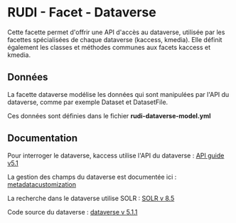 # RUDI - Facet - Dataverse

Cette facette permet d'offrir une API d'accès au dataverse, utilisée par les facettes spécialisées de chaque dataverse (kaccess, kmedia).
Elle définit également les classes et méthodes communes aux facets kaccess et kmedia.

## Données

La facette dataverse modélise les données qui sont manipulées par l'API du dataverse, comme par exemple Dataset et DatasetFile. 

Ces données sont définies dans le fichier  __rudi-dataverse-model.yml__

## Documentation
Pour interroger le dataverse, kaccess utilise l'API du dataverse : [API guide v5.1](https://guides.dataverse.org/en/5.1/api/index.html)

La gestion des champs du dataverse est documentée ici : [metadatacustomization](https://guides.dataverse.org/en/5.1/admin/metadatacustomization.html) 

La recherche dans le dataverse utilise SOLR : [SOLR v 8.5](https://solr.apache.org/guide/8_5/searching.html)

Code source du dataverse : [dataverse v 5.1.1](https://github.com/IQSS/dataverse/releases/tag/v5.1.1)

